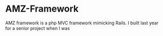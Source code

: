 AMZ-Framework
=============

AMZ framework is a php MVC framework mimicking Rails. I built last year for a senior project when I was  